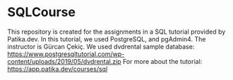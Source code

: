 # SQLCourse
This repository is created for the assignments in a SQL tutorial provided by Patika.dev.
In this tutorial, we used PostgreSQL, and pgAdmin4.
The instructor is Gürcan Çekiç.
We used dvdrental sample database: https://www.postgresqltutorial.com/wp-content/uploads/2019/05/dvdrental.zip
For more about the tutorial: https://app.patika.dev/courses/sql
